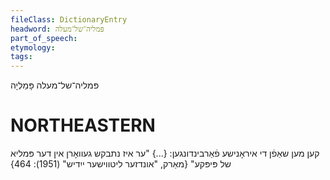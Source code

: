 ```yaml
---
fileClass: DictionaryEntry
headword: פּמליה־של־מעלה
part_of_speech: 
etymology: 
tags: 
---
```

פּמליה־של־מעלה
פָּמַלְיָה 

NORTHEASTERN
==============

קען מען שאַפֿן די איראָנישע פֿאַרבינדונגען: {...} "ער איז נתבקש געוואָרן אין דער פּמליא של פּיפּקע"
{מאַרק, "אונדזער ליטווישער ייִדיש" (1951): 464}
